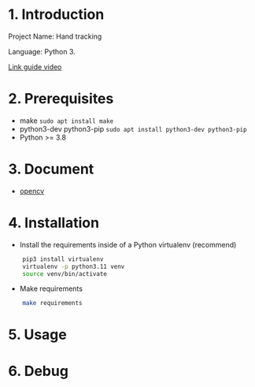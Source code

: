 # 1. Introduction
Project Name: Hand tracking

Language: Python 3.

[Link guide video](https://www.youtube.com/watch?v=01sAkU_NvOY&t=533s)

# 2. Prerequisites
- make ```sudo apt install make```
- python3-dev python3-pip ```sudo apt install python3-dev python3-pip```
- Python >= 3.8

# 3. Document
- [opencv](https://docs.opencv.org/4.x/d1/dfb/intro.html)

# 4. Installation
- Install the requirements inside of a Python virtualenv (recommend)
```BASH
    pip3 install virtualenv
    virtualenv -p python3.11 venv
    source venv/bin/activate
```

- Make requirements
```BASH
    make requirements
```

# 5. Usage
# 6. Debug
